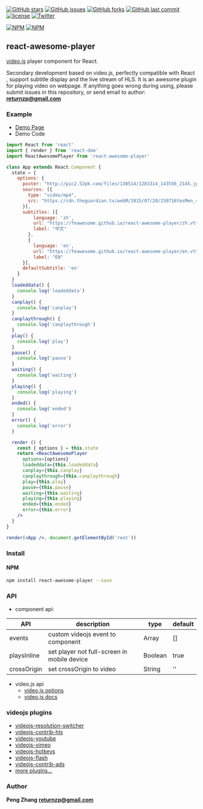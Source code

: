 [![GitHub stars](https://img.shields.io/github/stars/feawesome/react-awesome-player.svg?style=flat-square)](https://github.com/feawesome/react-awesome-player/stargazers)
[![GitHub issues](https://img.shields.io/github/issues/feawesome/react-awesome-player.svg?style=flat-square)](https://github.com/feawesome/react-awesome-player/issues)
[![GitHub forks](https://img.shields.io/github/forks/feawesome/react-awesome-player.svg?style=flat-square)](https://github.com/feawesome/react-awesome-player/network)
[![GitHub last commit](https://img.shields.io/github/last-commit/google/skia.svg?style=flat-square)](https://github.com/feawesome/react-awesome-player)
[![license](https://img.shields.io/github/license/mashape/apistatus.svg?style=flat-square)](https://github.com/feawesome/react-awesome-player)
[![Twitter](https://img.shields.io/twitter/url/https/github.com/feawesome/react-awesome-player.svg?style=flat-square)](https://twitter.com/intent/tweet?url=https://github.com/feawesome/react-awesome-player)

[![NPM](https://nodei.co/npm/react-awesome-player.png?downloads=true&downloadRank=true&stars=true)](https://nodei.co/npm/react-awesome-player/)
[![NPM](https://nodei.co/npm-dl/react-awesome-player.png?months=9&height=3)](https://nodei.co/npm/react-awesome-player/)


## react-awesome-player

[video.js](https://github.com/videojs/video.js) player component for React.

Secondary development based on video.js, perfectly compatible with React , support subtitle display and the live stream of HLS. It is an awesome plugin for playing video on webpage.
If anything goes wrong during using, please submit issues in this repository, or send email to author: **returnzp@gmail.com**

### Example

* [Demo Page](https://feawesome.github.io/react-awesome-player)
* Demo Code
```jsx
import React from 'react'
import { render } from 'react-dom'
import ReactAwesomePlayer from 'react-awesome-player'

class App extends React.Component {
  state = {
    options: {
      poster: "http://pic2.52pk.com/files/130514/1283314_143556_2145.jpg",
      sources: [{
        type: "video/mp4",
        src: "https://cdn.theguardian.tv/webM/2015/07/20/150716YesMen_synd_768k_vp8.webm"
      }],
      subtitles: [{
          language: 'zh',
          url: "https://feawesome.github.io/react-awesome-player/zh.vtt",
          label: "中文"
        },
        {
          language: 'en',
          url: "https://feawesome.github.io/react-awesome-player/en.vtt",
          label: "EN"
      }],
      defaultSubtitle: 'en'
    }
  }
  loadeddata() {
    console.log('loadeddata')
  }
  canplay() {
    console.log('canplay')
  }
  canplaythrough() {
    console.log('canplaythrough')
  }
  play() {
    console.log('play')
  }
  pause() {
    console.log('pause')
  }
  waiting() {
    console.log('waiting')
  }
  playing() {
    console.log('playing')
  }
  ended() {
    console.log('ended')
  }
  error() {
    console.log('error')
  }

  render () {
    const { options } = this.state
    return <ReactAwesomePlayer
      options={options}
      loadeddata={this.loadeddata}
      canplay={this.canplay}
      canplaythrough={this.canplaythrough}
      play={this.play}
      pause={this.pause}
      waiting={this.waiting}
      playing={this.playing}
      ended={this.ended}
      error={this.error}
    />
  }
}

render(<App />, document.getElementById('root'))

```


### Install
#### NPM

``` bash
npm install react-awesome-player --save
```


### API
- component api:

| API | description | type | default |
| -   | -           | -    | -       |
| events   | custom videojs event to component | Array | [] |
| playsInline   | set player not full-screen in mobile device | Boolean | true |
| crossOrigin   | set crossOrigin to video | String | '' |

- video.js api
  * [video.js options](http://docs.videojs.com/tutorial-options.html)
  * [video.js docs](http://docs.videojs.com/)

### videojs plugins

- [videojs-resolution-switcher](https://github.com/kmoskwiak/videojs-resolution-switcher)
- [videojs-contrib-hls](https://github.com/videojs/videojs-contrib-hls)
- [videojs-youtube](https://github.com/videojs/videojs-youtube)
- [videojs-vimeo](https://github.com/videojs/videojs-vimeo)
- [videojs-hotkeys](https://github.com/ctd1500/videojs-hotkeys)
- [videojs-flash](https://github.com/videojs/videojs-flash)
- [videojs-contrib-ads](https://github.com/videojs/videojs-contrib-ads)
- [more plugins...](https://github.com/search?o=desc&q=videojs+plugin&s=stars&type=Repositories&utf8=%E2%9C%93)


### Author
**Peng Zhang**
**returnzp@gmail.com**
